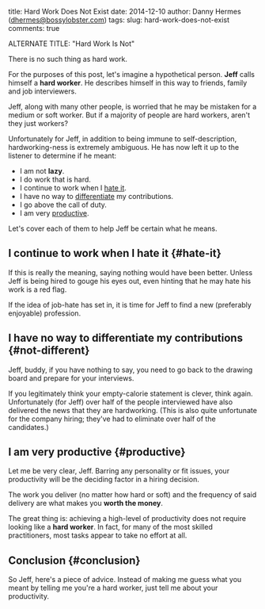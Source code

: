 title: Hard Work Does Not Exist
date: 2014-12-10
author: Danny Hermes (dhermes@bossylobster.com)
tags:
slug: hard-work-does-not-exist
comments: true

ALTERNATE TITLE: "Hard Work Is Not"

There is no such thing as hard work.

For the purposes of this post, let's imagine a hypothetical person. **Jeff**
calls himself a **hard worker**. He describes himself in this way to
friends, family and job interviewers.

Jeff, along with many other people, is worried that he may be mistaken
for a medium or soft worker. But if a majority of people are hard
workers, aren't they just workers?

Unfortunately for Jeff, in addition to being immune to self-description,
hardworking-ness is extremely ambiguous. He has now left it up to the
listener to determine if he meant:

- I am not **lazy**.
- I do work that is hard.
- I continue to work when I [hate it](#hate-it).
- I have no way to [differentiate](#not-different) my contributions.
- I go above the call of duty.
- I am very [productive](#productive).

Let's cover each of them to help Jeff be certain what he means.

## I continue to work when I hate it {#hate-it}

If this is really the meaning, saying nothing would have been better.
Unless Jeff is being hired to gouge his eyes out, even hinting that
he may hate his work is a red flag.

If the idea of job-hate has set in, it is time for Jeff to
find a new (preferably enjoyable) profession.

## I have no way to differentiate my contributions {#not-different}

Jeff, buddy, if you have nothing to say, you need to go back to the
drawing board and prepare for your interviews.

If you legitimately think your empty-calorie statement is clever,
think again. Unfortunately (for Jeff) over half of the people
interviewed have also delivered the news that they are hardworking.
(This is also quite unfortunate for the company hiring; they've had to
eliminate over half of the candidates.)

## I am very productive {#productive}

Let me be very clear, Jeff. Barring any personality or fit issues,
your productivity will be the deciding factor in a hiring
decision.

The work you deliver (no matter how hard or soft) and the frequency
of said delivery are what makes you **worth the money**.

The great thing is: achieving a high-level of productivity does not
require looking like a **hard worker**. In fact, for many of the most
skilled practitioners, most tasks appear to take no effort at all.

## Conclusion {#conclusion}

So Jeff, here's a piece of advice. Instead of making me guess what
you meant by telling me you're a hard worker, just tell me about
your productivity.
